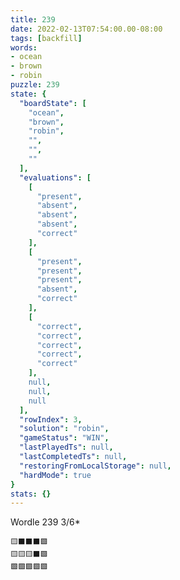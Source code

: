 ```yaml
---
title: 239
date: 2022-02-13T07:54:00.00-08:00
tags: [backfill]
words:
- ocean
- brown
- robin
puzzle: 239
state: {
  "boardState": [
    "ocean",
    "brown",
    "robin",
    "",
    "",
    ""
  ],
  "evaluations": [
    [
      "present",
      "absent",
      "absent",
      "absent",
      "correct"
    ],
    [
      "present",
      "present",
      "present",
      "absent",
      "correct"
    ],
    [
      "correct",
      "correct",
      "correct",
      "correct",
      "correct"
    ],
    null,
    null,
    null
  ],
  "rowIndex": 3,
  "solution": "robin",
  "gameStatus": "WIN",
  "lastPlayedTs": null,
  "lastCompletedTs": null,
  "restoringFromLocalStorage": null,
  "hardMode": true
}
stats: {}
---
```


Wordle 239 3/6*

<!-- more -->

```
🟨⬛⬛⬛🟩
🟨🟨🟨⬛🟩
🟩🟩🟩🟩🟩
```
